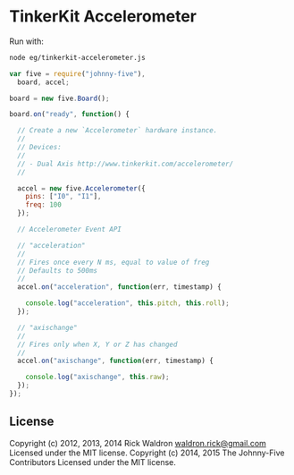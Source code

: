 <!--remove-start-->
# TinkerKit Accelerometer

Run with:
```bash
node eg/tinkerkit-accelerometer.js
```
<!--remove-end-->

```javascript
var five = require("johnny-five"),
  board, accel;

board = new five.Board();

board.on("ready", function() {

  // Create a new `Accelerometer` hardware instance.
  //
  // Devices:
  //
  // - Dual Axis http://www.tinkerkit.com/accelerometer/
  //

  accel = new five.Accelerometer({
    pins: ["I0", "I1"],
    freq: 100
  });

  // Accelerometer Event API

  // "acceleration"
  //
  // Fires once every N ms, equal to value of freg
  // Defaults to 500ms
  //
  accel.on("acceleration", function(err, timestamp) {

    console.log("acceleration", this.pitch, this.roll);
  });

  // "axischange"
  //
  // Fires only when X, Y or Z has changed
  //
  accel.on("axischange", function(err, timestamp) {

    console.log("axischange", this.raw);
  });
});

```








<!--remove-start-->
## License
Copyright (c) 2012, 2013, 2014 Rick Waldron <waldron.rick@gmail.com>
Licensed under the MIT license.
Copyright (c) 2014, 2015 The Johnny-Five Contributors
Licensed under the MIT license.
<!--remove-end-->
